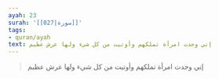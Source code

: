 ```yaml
---
ayah: 23
surah: '[[027|سورة]]'
tags:
- quran/ayah
text: إني وجدت امرأة تملكهم وأوتيت من كل شيء ولها عرش عظيم
---
```

> إني وجدت امرأة تملكهم وأوتيت من كل شيء ولها عرش عظيم
